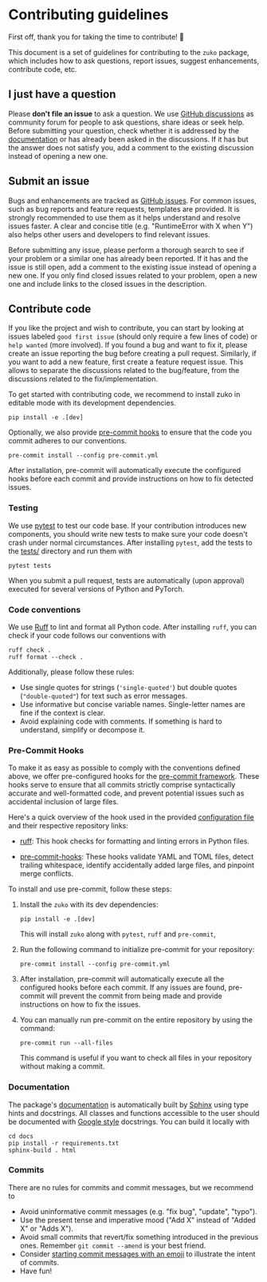 # Contributing guidelines

First off, thank you for taking the time to contribute! 🎉

This document is a set of guidelines for contributing to the `zuko` package, which includes how to ask questions, report issues, suggest enhancements, contribute code, etc.

## I just have a question

Please **don't file an issue** to ask a question. We use [GitHub discussions](https://github.com/probabilists/zuko/discussions) as community forum for people to ask questions, share ideas or seek help. Before submitting your question, check whether it is addressed by the [documentation](https://zuko.readthedocs.io) or has already been asked in the discussions. If it has but the answer does not satisfy you, add a comment to the existing discussion instead of opening a new one.

## Submit an issue

Bugs and enhancements are tracked as [GitHub issues](https://github.com/probabilists/zuko/issues). For common issues, such as bug reports and feature requests, templates are provided. It is strongly recommended to use them as it helps understand and resolve issues faster. A clear and concise title (e.g. "RuntimeError with X when Y") also helps other users and developers to find relevant issues.

Before submitting any issue, please perform a thorough search to see if your problem or a similar one has already been reported. If it has and the issue is still open, add a comment to the existing issue instead of opening a new one. If you only find closed issues related to your problem, open a new one and include links to the closed issues in the description.

## Contribute code

If you like the project and wish to contribute, you can start by looking at issues labeled `good first issue` (should only require a few lines of code) or `help wanted` (more involved). If you found a bug and want to fix it, please create an issue reporting the bug before creating a pull request. Similarly, if you want to add a new feature, first create a feature request issue. This allows to separate the discussions related to the bug/feature, from the discussions related to the fix/implementation.

To get started with contributing code, we recommend to install zuko in editable mode with its development dependencies.

```
pip install -e .[dev]
```

Optionally, we also provide [pre-commit hooks](#pre-commit-hooks) to ensure that the code you commit adheres to our conventions.

```
pre-commit install --config pre-commit.yml
```

After installation, pre-commit will automatically execute the configured hooks before each commit and provide instructions on how to fix detected issues.

### Testing

We use [pytest](https://docs.pytest.org) to test our code base. If your contribution introduces new components, you should write new tests to make sure your code doesn't crash under normal circumstances. After installing `pytest`, add the tests to the [tests/](tests) directory and run them with

```
pytest tests
```

When you submit a pull request, tests are automatically (upon approval) executed for several versions of Python and PyTorch.

### Code conventions

We use [Ruff](https://github.com/astral-sh/ruff) to lint and format all Python code. After installing `ruff`, you can check if your code follows our conventions with

```
ruff check .
ruff format --check .
```

Additionally, please follow these rules:

* Use single quotes for strings (`'single-quoted'`) but double quotes (`"double-quoted"`) for text such as error messages.
* Use informative but concise variable names. Single-letter names are fine if the context is clear.
* Avoid explaining code with comments. If something is hard to understand, simplify or decompose it.

### Pre-Commit Hooks

To make it as easy as possible to comply with the conventions defined above, we offer pre-configured hooks for the [pre-commit framework](https://pre-commit.com/). These hooks serve to ensure that all commits strictly comprise syntactically accurate and well-formatted code, and prevent potential issues such as accidental inclusion of large files.

Here's a quick overview of the hook used in the provided [configuration file](./.pre-commit-config.yaml) and their respective repository links:

- [ruff](https://github.com/astral-sh/ruff): This hook checks for formatting and linting errors in Python files.

- [pre-commit-hooks](https://github.com/pre-commit/pre-commit-hooks): These hooks validate YAML and TOML files, detect trailing whitespace, identify accidentally added large files, and pinpoint merge conflicts.

To install and use pre-commit, follow these steps:

1. Install the `zuko` with its dev dependencies:
   ```
   pip install -e .[dev]
   ```

   This will install `zuko` along with `pytest`, `ruff` and `pre-commit`,

2. Run the following command to initialize pre-commit for your repository:
   ```
   pre-commit install --config pre-commit.yml
   ```

3. After installation, pre-commit will automatically execute all the configured hooks before each commit. If any issues are found, pre-commit will prevent the commit from being made and provide instructions on how to fix the issues.

4. You can manually run pre-commit on the entire repository by using the command:
   ```
   pre-commit run --all-files
   ```

   This command is useful if you want to check all files in your repository without making a commit.

### Documentation

The package's [documentation](https://zuko.readthedocs.io) is automatically built by [Sphinx](https://www.sphinx-doc.org) using type hints and docstrings. All classes and functions accessible to the user should be documented with [Google style](https://google.github.io/styleguide/pyguide.html#38-comments-and-docstrings) docstrings. You can build it locally with

```
cd docs
pip install -r requirements.txt
sphinx-build . html
```

### Commits

There are no rules for commits and commit messages, but we recommend to

* Avoid uninformative commit messages (e.g. "fix bug", "update", "typo").
* Use the present tense and imperative mood ("Add X" instead of "Added X" or "Adds X").
* Avoid small commits that revert/fix something introduced in the previous ones. Remember `git commit --amend` is your best friend.
* Consider [starting commit messages with an emoji](https://gitmoji.dev) to illustrate the intent of commits.
* Have fun!
